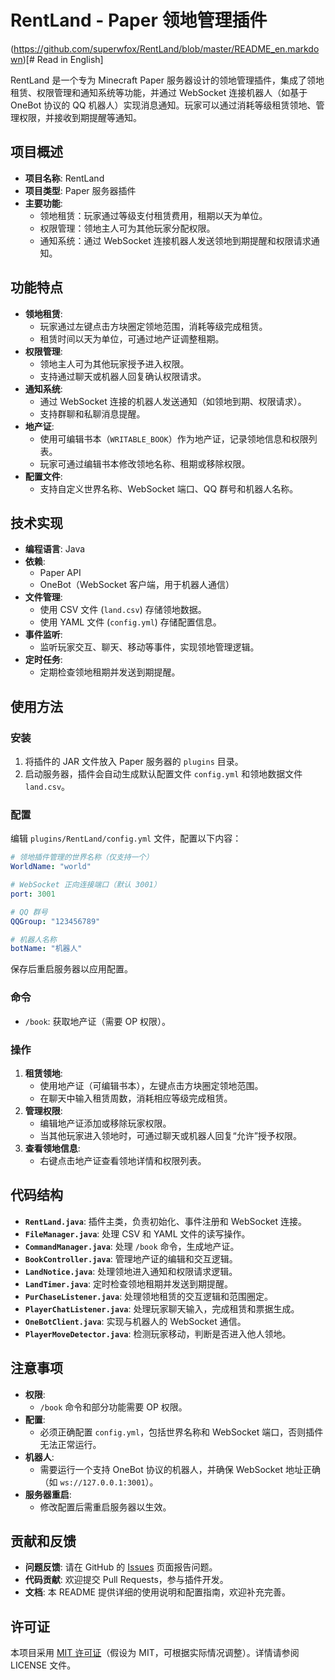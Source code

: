 # RentLand - Paper 领地管理插件

(https://github.com/superwfox/RentLand/blob/master/README_en.markdown)[# Read in English]

RentLand 是一个专为 Minecraft Paper 服务器设计的领地管理插件，集成了领地租赁、权限管理和通知系统等功能，并通过 WebSocket 连接机器人（如基于 OneBot 协议的 QQ 机器人）实现消息通知。玩家可以通过消耗等级租赁领地、管理权限，并接收到期提醒等通知。

## 项目概述

- **项目名称**: RentLand  
- **项目类型**: Paper 服务器插件  
- **主要功能**:  
  - 领地租赁：玩家通过等级支付租赁费用，租期以天为单位。  
  - 权限管理：领地主人可为其他玩家分配权限。  
  - 通知系统：通过 WebSocket 连接机器人发送领地到期提醒和权限请求通知。  

## 功能特点

- **领地租赁**:  
  - 玩家通过左键点击方块圈定领地范围，消耗等级完成租赁。  
  - 租赁时间以天为单位，可通过地产证调整租期。  
- **权限管理**:  
  - 领地主人可为其他玩家授予进入权限。  
  - 支持通过聊天或机器人回复确认权限请求。  
- **通知系统**:  
  - 通过 WebSocket 连接的机器人发送通知（如领地到期、权限请求）。  
  - 支持群聊和私聊消息提醒。  
- **地产证**:  
  - 使用可编辑书本（`WRITABLE_BOOK`）作为地产证，记录领地信息和权限列表。  
  - 玩家可通过编辑书本修改领地名称、租期或移除权限。  
- **配置文件**:  
  - 支持自定义世界名称、WebSocket 端口、QQ 群号和机器人名称。  

## 技术实现

- **编程语言**: Java  
- **依赖**:  
  - Paper API  
  - OneBot（WebSocket 客户端，用于机器人通信）  
- **文件管理**:  
  - 使用 CSV 文件 (`land.csv`) 存储领地数据。  
  - 使用 YAML 文件 (`config.yml`) 存储配置信息。  
- **事件监听**:  
  - 监听玩家交互、聊天、移动等事件，实现领地管理逻辑。  
- **定时任务**:  
  - 定期检查领地租期并发送到期提醒。  

## 使用方法

### 安装
1. 将插件的 JAR 文件放入 Paper 服务器的 `plugins` 目录。  
2. 启动服务器，插件会自动生成默认配置文件 `config.yml` 和领地数据文件 `land.csv`。

### 配置
编辑 `plugins/RentLand/config.yml` 文件，配置以下内容：
```yaml
# 领地插件管理的世界名称（仅支持一个）
WorldName: "world"

# WebSocket 正向连接端口（默认 3001）
port: 3001

# QQ 群号
QQGroup: "123456789"

# 机器人名称
botName: "机器人"
```
保存后重启服务器以应用配置。

### 命令
- `/book`: 获取地产证（需要 OP 权限）。  

### 操作
1. **租赁领地**:  
   - 使用地产证（可编辑书本），左键点击方块圈定领地范围。  
   - 在聊天中输入租赁周数，消耗相应等级完成租赁。  
2. **管理权限**:  
   - 编辑地产证添加或移除玩家权限。  
   - 当其他玩家进入领地时，可通过聊天或机器人回复“允许”授予权限。  
3. **查看领地信息**:  
   - 右键点击地产证查看领地详情和权限列表。  

## 代码结构

- **`RentLand.java`**: 插件主类，负责初始化、事件注册和 WebSocket 连接。  
- **`FileManager.java`**: 处理 CSV 和 YAML 文件的读写操作。  
- **`CommandManager.java`**: 处理 `/book` 命令，生成地产证。  
- **`BookController.java`**: 管理地产证的编辑和交互逻辑。  
- **`LandNotice.java`**: 处理领地进入通知和权限请求逻辑。  
- **`LandTimer.java`**: 定时检查领地租期并发送到期提醒。  
- **`PurChaseListener.java`**: 处理领地租赁的交互逻辑和范围圈定。  
- **`PlayerChatListener.java`**: 处理玩家聊天输入，完成租赁和票据生成。  
- **`OneBotClient.java`**: 实现与机器人的 WebSocket 通信。  
- **`PlayerMoveDetector.java`**: 检测玩家移动，判断是否进入他人领地。  

## 注意事项

- **权限**:  
  - `/book` 命令和部分功能需要 OP 权限。  
- **配置**:  
  - 必须正确配置 `config.yml`，包括世界名称和 WebSocket 端口，否则插件无法正常运行。  
- **机器人**:  
  - 需要运行一个支持 OneBot 协议的机器人，并确保 WebSocket 地址正确（如 `ws://127.0.0.1:3001`）。  
- **服务器重启**:  
  - 修改配置后需重启服务器以生效。  

## 贡献和反馈

- **问题反馈**: 请在 GitHub 的 [Issues](https://github.com/yourusername/RentLand/issues) 页面报告问题。  
- **代码贡献**: 欢迎提交 Pull Requests，参与插件开发。  
- **文档**: 本 README 提供详细的使用说明和配置指南，欢迎补充完善。  

## 许可证

本项目采用 [MIT 许可证](LICENSE)（假设为 MIT，可根据实际情况调整）。详情请参阅 LICENSE 文件。
